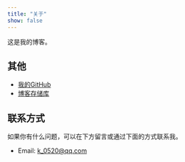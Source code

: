 ```yaml
---
title: "关于"
show: false
---
```


这是我的博客。

## 其他

+ [我的GitHub](https://github.com/ckvv)
+ [博客存储库](https://github.com/ckvv/ckvv.github.io)

## 联系方式

如果你有什么问题，可以在下方留言或通过下面的方式联系我。

+ Email: [k_0520@qq.com](mailto:k_0520@qq.com)
